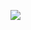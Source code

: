 <p align="left">
  <img src="https://api.boot.dev/v1/users/public/d9c63da7-9ee5-40f1-919e-50a85d9be831/thumbnail" >
</p>
